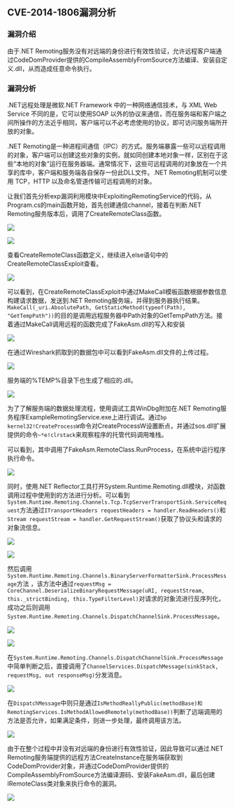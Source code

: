 ## CVE-2014-1806漏洞分析

### 漏洞介绍

由于.NET Remoting服务没有对远端的身份进行有效性验证，允许远程客户端通过CodeDomProvider提供的CompileAssemblyFromSource方法编译、安装自定义.dll，从而造成任意命令执行。

### 漏洞分析

.NET远程处理是微软.NET Framework 中的一种网络通信技术，与 XML Web Service 不同的是，它可以使用SOAP 以外的协议来通信，而在服务端和客户端之间所操作的方法近乎相同，客户端可以不必考虑使用的协议，即可访问服务端所开放的对象。

.NET Remoting是一种进程间通信（IPC）的方式。服务端暴露一些可以远程调用的对象，客户端可以创建这些对象的实例，就如同创建本地对象一样，区别在于这些“本地的对象”运行在服务器端。通常情况下，这些可远程调用的对象放在一个共享的库中，客户端和服务端各自保存一份此DLL文件。.NET Remoting机制可以使用 TCP，HTTP 以及命名管道传输可远程调用的对象。

让我们首先分析exp漏洞利用模块中ExploitingRemotingService的代码，从Program.cs的main函数开始，首先创建通信channel，接着在判断.NET Remoting服务版本后，调用了CreateRemoteClass函数。

![](img/1.PNG)

![](img/2.PNG)

查看CreateRemoteClass函数定义，继续进入else语句中的CreateRemoteClassExploit查看。

![](img/3.PNG)

可以看到，在CreateRemoteClassExploit中通过MakeCall模板函数根据参数信息构建请求数据，发送到.NET Remoting服务端，并得到服务器执行结果。`MakeCall(_uri.AbsolutePath, GetStaticMethod(typeof(Path), "GetTempPath"))`的目的是调用远程服务器中Path对象的GetTempPath方法。接着通过MakeCall调用远程的函数完成了FakeAsm.dll的写入和安装

![](img/4.PNG)

在通过Wireshark抓取到的数据包中可以看到FakeAsm.dll文件的上传过程。

![](img/5.PNG)

服务端的%TEMP%目录下也生成了相应的.dll。

![](img/6.PNG)

为了了解服务端的数据处理流程，使用调试工具WinDbg附加在.NET Remoting服务程序ExampleRemotingService.exe上进行调试。通过`bp kernel32!CreateProcessW`命令对CreateProcessW设置断点，并通过sos.dll扩展提供的命令`~*e!clrstack`来观察程序的托管代码调用堆栈。

可以看到，其中调用了FakeAsm.RemoteClass.RunProcess，在系统中运行程序执行命令。

![](img/7.PNG)

同时，使用.NET Reflector工具打开System.Runtime.Remoting.dll模块，对函数调用过程中使用到的方法进行分析。可以看到`System.Runtime.Remoting.Channels.Tcp.TcpServerTransportSink.ServiceRequest`方法通过`ITransportHeaders requestHeaders = handler.ReadHeaders()`和`Stream requestStream = handler.GetRequestStream()`获取了协议头和请求的对象流信息。

![](img/8.PNG)

![](img/9.PNG)

然后调用`System.Runtime.Remoting.Channels.BinaryServerFormatterSink.ProcessMessage`方法 ，该方法中通过`requestMsg = CoreChannel.DeserializeBinaryRequestMessage(uRI, requestStream, this._strictBinding, this.TypeFilterLevel)`对请求的对象流进行反序列化，成功之后则调用`System.Runtime.Remoting.Channels.DispatchChannelSink.ProcessMessage`。

![](img/10.PNG)

![](img/11.PNG)

在`System.Runtime.Remoting.Channels.DispatchChannelSink.ProcessMessage`中简单判断之后，直接调用了`ChannelServices.DispatchMessage(sinkStack, requestMsg, out responseMsg)`分发消息。

![](img/12.PNG)

在`DispatchMessage`中则只是通过`IsMethodReallyPublic(methodBase)和RemotingServices.IsMethodAllowedRemotely(methodBase))`判断了远端调用的方法是否允许，如果满足条件，则进一步处理，最终调用该方法。

![](img/13.PNG)

由于在整个过程中并没有对远端的身份进行有效性验证，因此导致可以通过.NET Remoting服务端提供的远程方法CreateInstance在服务端获取到CodeDomProvider对象，并通过CodeDomProvider提供的CompileAssemblyFromSource方法编译源码、安装FakeAsm.dll，最后创建IRemoteClass类对象来执行命令的漏洞。

![](img/14.PNG)